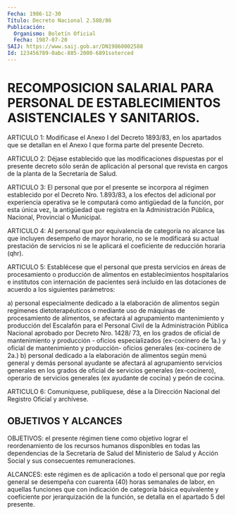 ```yaml
---
Fecha: 1986-12-30
Título: Decreto Nacional 2.588/86
Publicación:
  Organismo: Boletín Oficial
  Fecha: 1987-07-20
SAIJ: https://www.saij.gob.ar/DN19860002588
Id: 123456789-0abc-885-2000-6891soterced
---
```

# RECOMPOSICION SALARIAL PARA PERSONAL DE ESTABLECIMIENTOS ASISTENCIALES Y SANITARIOS.

<a id="1"></a>
ARTICULO  1:  Modifícase el Anexo I del Decreto 1893/83, en los apartados que se detallan  en  el  Anexo  I que forma parte del presente Decreto.

<a id="2"></a>
ARTICULO  2:  Déjase  establecido  que  las  modificaciones dispuestas  por  el  presente  decreto sólo serán de aplicación  al personal que revista en cargos de  la  planta  de  la Secretaría de Salud.

<a id="3"></a>
ARTICULO 3: El personal que por el presente se incorpora al régimen  establecido  por  el  Decreto Nro. 1.893/83, a los efectos del  adicional  por  experiencia operativa  se  le  computará  como antigüedad de la función,  por  esta única vez, la antigüedad que registra  en  la  Administración Pública,  Nacional,  Provincial  o Municipal.

<a id="4"></a>
ARTICULO 4: Al personal que por equivalencia de categoría no alcance  las  que  incluyen  desempeño  de  mayor horario, no se le modificará su actual prestación de servicios  ni  se le aplicará el coeficiente de reducción horaria (qhr).

<a id="5"></a>
ARTICULO 5: Establécese que el personal que presta servicios en áreas de procesamiento o producción de alimentos en establecimientos  hospitalarios  e  institutos  con  internación de pacientes  será  incluído  en  las  dotaciones  de  acuerdo  a  los siguientes parámetros:

a)  personal  especialmente dedicado a la elaboración de alimentos según regímenes  dietoterapéuticos  o  mediante  uso de máquinas de procesamiento de alimentos, se afectará al agrupamiento mantenimiento y producción del Escalafón para el Personal  Civil de la  Administración Pública Nacional aprobado por Decreto Nro.  1428/ 73, en  los  grados  de  oficial  de  mantenimiento  y producción - oficios    especializados  (ex-cocinero  de  1a.)  y  oficial    de mantenimiento  y producción- oficios generales (ex-cocinero de 2a.) b) personal dedicado  a  la  elaboración  de  alimentos según menú general  y  demás  personal  ayudante  se afectará al  agrupamiento servicios  generales  en  los  grados  de  oficial    de  servicios generales  (ex-cocinero),  operario  de  servicios  generales   (ex ayudante de cocina) y peón de cocina.

<a id="6"></a>
ARTICULO  6: Comuníquese,  publíquese, dése a la Dirección Nacional del Registro Oficial y archívese.

## OBJETIVOS Y ALCANCES

<a id="1"></a>
OBJETIVOS:  el  presente régimen tiene como objetivo lograr el reordenamiento de los  recursos  humanos  disponibles  en todas las dependencias  de la Secretaría de Salud del Ministerio de  Salud  y Acción Social y sus consecuentes remuneraciones.

ALCANCES: este  régimen  es  de  aplicación a todo el personal que por regla general se desempeña con  cuarenta  (40)  horas semanales de  labor,  en  aquellas funciones que con indicación de  categoría básica equivalente  y coeficiente por jerarquización de la función, se detalla en el apartado 5 del presente.